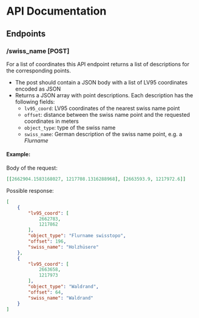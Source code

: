 # API Documentation

## Endpoints

### /swiss_name [POST]

For a list of coordinates this API endpoint returns a list of descriptions for the corresponding points.

- The post should contain a JSON body with a list of LV95 coordinates encoded as JSON
- Returns a JSON array with point descriptions. Each description has the following fields:
    - `lv95_coord`: LV95 coordinates of the nearest swiss name point
    - `offset`: distance between the swiss name point and the requested coordinates in meters
    - `object_type`: type of the swiss name
    - `swiss_name`: German description of the swiss name point, e.g. a _Flurname_

#### Example:

Body of the request:
```JSON
[[2662904.1583168027, 1217708.1316288968], [2663593.9, 1217972.6]]
```

Possible response:

```JSON
[
    {
        "lv95_coord": [
            2662783,
            1217862
        ],
        "object_type": "Flurname swisstopo",
        "offset": 196,
        "swiss_name": "Holzhüsere"
    },
    {
        "lv95_coord": [
            2663658,
            1217973
        ],
        "object_type": "Waldrand",
        "offset": 64,
        "swiss_name": "Waldrand"
    }
]
```